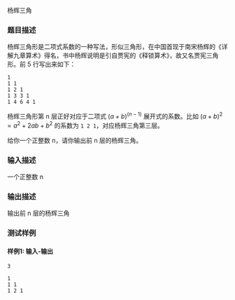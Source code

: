 杨辉三角

### 题目描述

杨辉三角形是二项式系数的一种写法，形似三角形，在中国首现于南宋杨辉的《详解九章算术》得名，书中杨辉说明是引自贾宪的《释锁算术》，故又名贾宪三角形。前 5 行写出来如下：

```
1
1 1
1 2 1
1 3 3 1
1 4 6 4 1
```

杨辉三角形第 n 层正好对应于二项式 $(a+b)^(n-1)$ 展开式的系数。比如 $(a+b)^2=a^2+2ab+b^2$ 的系数为 `1 2 1`，对应杨辉三角第三层。

给你一个正整数 n，请你输出前 n 层的杨辉三角。

### 输入描述

一个正整数 n

### 输出描述

输出前 n 层的杨辉三角

### 测试样例

#### 样例1: 输入-输出

```
3
```

```
1
1 1
1 2 1
```

